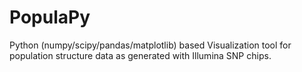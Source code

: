 # PopulaPy
Python (numpy/scipy/pandas/matplotlib) based Visualization tool for population structure data as generated with Illumina SNP chips. 
